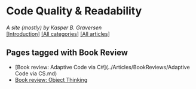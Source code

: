 ﻿# Code Quality & Readability
*A site (mostly) by Kasper B. Graversen*
<br>[[Introduction]](https://github.com/kbilsted/CodeQualityAndReadability) [[All categories]](https://github.com/kbilsted/CodeQualityAndReadability/blob/master/AllTags.md) [[All articles]](https://github.com/kbilsted/CodeQualityAndReadability/blob/master/AllArticles.md)

## Pages tagged with **Book Review**

* [Book review: Adaptive Code via C#](../Articles/BookReviews/Adaptive Code via CS.md)
* [Book review: Object Thinking](../Articles/BookReviews/ObjectThinking.md)



